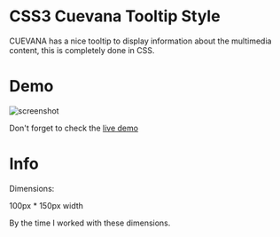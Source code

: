 CSS3 Cuevana Tooltip Style
===========

CUEVANA has a nice tooltip to display information about the multimedia content, this is completely done in CSS.

Demo
====

![screenshot](http://9ls.com.ar/oscarweb/posts/tooltip_estilo_cuevana/tooltip_estilo_cuevana.jpg)

Don't forget to check the [live demo](http://www.oscarweb.com.ar/ejemplos/tooltip-estilo-cuevana-en-css/)


Info
=======

Dimensions:

100px * 150px width

By the time I worked with these dimensions.